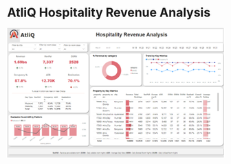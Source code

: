 # AtliQ Hospitality Revenue Analysis




!["AtliQ Hospitality Revenue Analysis using power bi"](AtliQ_Hospitality_Revenue_Analysis.png)




